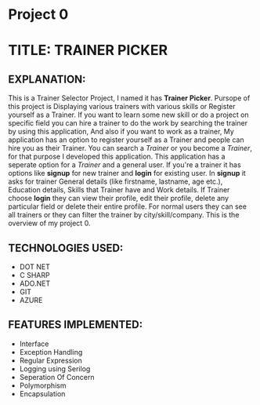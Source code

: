 # Project 0
# TITLE: TRAINER PICKER

## EXPLANATION:

This is a Trainer Selector Project, I named it has **Trainer Picker**. Pursope of this project is Displaying various trainers with various skills or Register yourself as a Trainer. If you want to learn some new skill or do a project on specific field you can hire a trainer to do the work by searching the trainer by using this application, And also if you want to work as a trainer, My application has an option to register yourself as a Trainer and people can hire you as their Trainer. You can search a *Trainer* or you become a *Trainer*, for that purpose I developed this application. 
This application has a seperate option for a *Trainer* and a general user. If you're a trainer it has options like **signup** for new trainer and **login** for existing user. In **signup** it asks for trainer General details (like firstname, lastname, age etc.), Education details, Skills that Trainer have and Work details. If Trainer choose **login** they can view their profile, edit their profile, delete any particular field or delete their entire profile. For normal users they can see all trainers or they can filter the trainer by city/skill/company. This is the overview of my project 0.

## TECHNOLOGIES USED:
- DOT NET
- C SHARP
- ADO.NET
- GIT
- AZURE

## FEATURES IMPLEMENTED:
- Interface
- Exception Handling
- Regular Expression
- Logging using Serilog
- Seperation Of Concern
- Polymorphism
- Encapsulation


 